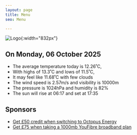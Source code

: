 ```yaml
---
layout: page
title: Menu
seo: Menu

---
```


![Logo](/images/logo.jpg){:width="832px"}

<!-- weather_marker starts -->
## On Monday, 06 October 2025

- The average temperature today is 12.26˚C,
- With highs of 13.3˚C and lows of 11.5˚C,
- It may feel like 11.68˚C with few clouds
- The wind speed is 2.57m/s and visibility is 10000m
- The pressure is 1024hPa and humidity is 82%
- The sun will rise at 06:17 and set at 17:35

<!-- weather_marker ends -->

## Sponsors

- [Get £50 credit when switching to Octopus Energy](https://bit.ly/3oD1nnS)
- [Get £75 when taking a 1000mb YouFibre broadband plan](https://aklam.io/91zWhU?)
